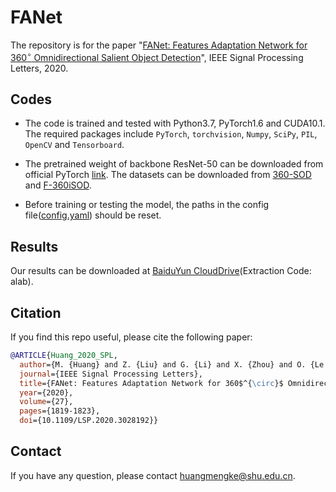 # FANet

The repository is for the paper "[FANet: Features Adaptation Network for 360$^{\circ}$ Omnidirectional Salient Object Detection](https://ieeexplore.ieee.org/document/9211754)", IEEE Signal Processing Letters, 2020.

## Codes

* The code is trained and tested with Python3.7, PyTorch1.6 and CUDA10.1. The required packages include ```PyTorch```, ```torchvision```, ```Numpy```, ```SciPy```, ```PIL```, ```OpenCV``` and ```Tensorboard```.

* The pretrained weight of backbone ResNet-50 can be downloaded from official PyTorch [link](https://download.pytorch.org/models/resnet50-19c8e357.pth). The datasets can be downloaded from [360-SOD](http://cvteam.net/projects/JSTSP20_DDS/DDS.html) and [F-360iSOD](https://github.com/PanoAsh/F-360iSOD).

* Before training or testing the model, the paths in the config file([config.yaml](./config.yaml)) should be reset.

## Results

Our results can be downloaded at [BaiduYun CloudDrive](https://pan.baidu.com/s/1RfjZM73D472W6KO5n-8v1w)(Extraction Code: alab).

## Citation

If you find this repo useful, please cite the following paper:

```bibtex
@ARTICLE{Huang_2020_SPL,
  author={M. {Huang} and Z. {Liu} and G. {Li} and X. {Zhou} and O. {Le Meur}},
  journal={IEEE Signal Processing Letters}, 
  title={FANet: Features Adaptation Network for 360$^{\circ}$ Omnidirectional Salient Object Detection}, 
  year={2020},
  volume={27},
  pages={1819-1823},
  doi={10.1109/LSP.2020.3028192}}
```

## Contact

If you have any question, please contact [huangmengke@shu.edu.cn](huangmengke@shu.edu.cn).

